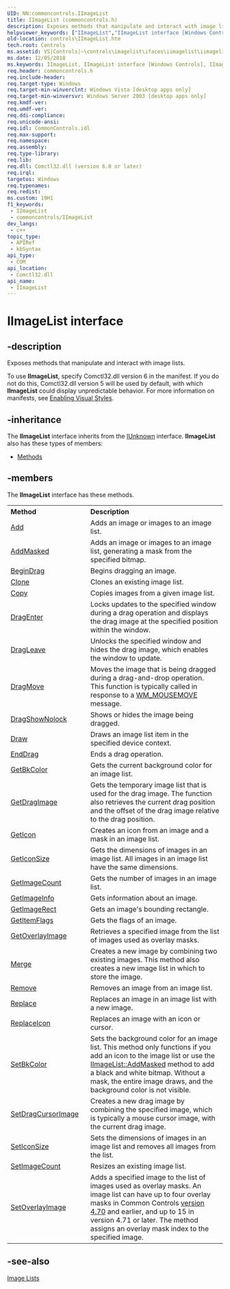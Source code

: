 ```yaml
---
UID: NN:commoncontrols.IImageList
title: IImageList (commoncontrols.h)
description: Exposes methods that manipulate and interact with image lists.
helpviewer_keywords: ["IImageList","IImageList interface [Windows Controls]","IImageList interface [Windows Controls]","described","comctl_IImageList","comctl_IImageList_cpp","commoncontrols/IImageList","controls.IImageList","controls.comctl_IImageList"]
old-location: controls\IImageList.htm
tech.root: Controls
ms.assetid: VS|Controls|~\controls\imagelist\ifaces\iimagelist\iimagelist.htm
ms.date: 12/05/2018
ms.keywords: IImageList, IImageList interface [Windows Controls], IImageList interface [Windows Controls],described, comctl_IImageList, comctl_IImageList_cpp, commoncontrols/IImageList, controls.IImageList, controls.comctl_IImageList
req.header: commoncontrols.h
req.include-header: 
req.target-type: Windows
req.target-min-winverclnt: Windows Vista [desktop apps only]
req.target-min-winversvr: Windows Server 2003 [desktop apps only]
req.kmdf-ver: 
req.umdf-ver: 
req.ddi-compliance: 
req.unicode-ansi: 
req.idl: CommonControls.idl
req.max-support: 
req.namespace: 
req.assembly: 
req.type-library: 
req.lib: 
req.dll: Comctl32.dll (version 6.0 or later)
req.irql: 
targetos: Windows
req.typenames: 
req.redist: 
ms.custom: 19H1
f1_keywords:
 - IImageList
 - commoncontrols/IImageList
dev_langs:
 - c++
topic_type:
 - APIRef
 - kbSyntax
api_type:
 - COM
api_location:
 - Comctl32.dll
api_name:
 - IImageList
---
```


# IImageList interface


## -description

Exposes methods that manipulate and interact with image lists.

            
        

To use <b>IImageList</b>, specify Comctl32.dll version 6 in the manifest. If you do not do this, Comctl32.dll version 5 will be used by default, with which <b>IImageList</b> could display unpredictable behavior. For more information on manifests, see <a href="https://docs.microsoft.com/windows/desktop/Controls/cookbook-overview">Enabling Visual Styles</a>.

## -inheritance

The <b xmlns:loc="http://microsoft.com/wdcml/l10n">IImageList</b> interface inherits from the <a href="https://docs.microsoft.com/windows/desktop/api/unknwn/nn-unknwn-iunknown">IUnknown</a> interface. <b>IImageList</b> also has these types of members:
<ul>
<li><a href="https://docs.microsoft.com/">Methods</a></li>
</ul>

## -members

The <b>IImageList</b> interface has these methods.
<table class="members" id="memberListMethods">
<tr>
<th align="left" width="37%">Method</th>
<th align="left" width="63%">Description</th>
</tr>
<tr data="declared;">
<td align="left" width="37%">
<a href="https://docs.microsoft.com/windows/desktop/api/commoncontrols/nf-commoncontrols-iimagelist-add">Add</a>
</td>
<td align="left" width="63%">
Adds an image or images to an image list.

</td>
</tr>
<tr data="declared;">
<td align="left" width="37%">
<a href="https://docs.microsoft.com/windows/desktop/api/commoncontrols/nf-commoncontrols-iimagelist-addmasked">AddMasked</a>
</td>
<td align="left" width="63%">
Adds an image or images to an image list, generating a mask from the specified bitmap. 
		

</td>
</tr>
<tr data="declared;">
<td align="left" width="37%">
<a href="https://docs.microsoft.com/windows/desktop/api/commoncontrols/nf-commoncontrols-iimagelist-begindrag">BeginDrag</a>
</td>
<td align="left" width="63%">
Begins dragging an image.
		

</td>
</tr>
<tr data="declared;">
<td align="left" width="37%">
<a href="https://docs.microsoft.com/windows/desktop/api/commoncontrols/nf-commoncontrols-iimagelist-clone">Clone</a>
</td>
<td align="left" width="63%">
Clones an existing image list.
		

</td>
</tr>
<tr data="declared;">
<td align="left" width="37%">
<a href="https://docs.microsoft.com/windows/desktop/api/commoncontrols/nf-commoncontrols-iimagelist-copy">Copy</a>
</td>
<td align="left" width="63%">
Copies images from a given image list.
		

</td>
</tr>
<tr data="declared;">
<td align="left" width="37%">
<a href="https://docs.microsoft.com/windows/desktop/api/commoncontrols/nf-commoncontrols-iimagelist-dragenter">DragEnter</a>
</td>
<td align="left" width="63%">
Locks updates to the specified window during a drag operation and displays the drag image at the specified position within the window. 
		

</td>
</tr>
<tr data="declared;">
<td align="left" width="37%">
<a href="https://docs.microsoft.com/windows/desktop/api/commoncontrols/nf-commoncontrols-iimagelist-dragleave">DragLeave</a>
</td>
<td align="left" width="63%">
Unlocks the specified window and hides the drag image, which enables the window to update.
		

</td>
</tr>
<tr data="declared;">
<td align="left" width="37%">
<a href="https://docs.microsoft.com/windows/desktop/api/commoncontrols/nf-commoncontrols-iimagelist-dragmove">DragMove</a>
</td>
<td align="left" width="63%">
Moves the image that is being dragged during a drag-and-drop operation. This function is typically called in response to a <a href="https://docs.microsoft.com/windows/desktop/inputdev/wm-mousemove">WM_MOUSEMOVE</a> message.
		

</td>
</tr>
<tr data="declared;">
<td align="left" width="37%">
<a href="https://docs.microsoft.com/windows/desktop/api/commoncontrols/nf-commoncontrols-iimagelist-dragshownolock">DragShowNolock</a>
</td>
<td align="left" width="63%">
Shows or hides the image being dragged. 
		

</td>
</tr>
<tr data="declared;">
<td align="left" width="37%">
<a href="https://docs.microsoft.com/windows/desktop/api/commoncontrols/nf-commoncontrols-iimagelist-draw">Draw</a>
</td>
<td align="left" width="63%">
Draws an image list item in the specified device context.
		

</td>
</tr>
<tr data="declared;">
<td align="left" width="37%">
<a href="https://docs.microsoft.com/windows/desktop/api/commoncontrols/nf-commoncontrols-iimagelist-enddrag">EndDrag</a>
</td>
<td align="left" width="63%">
Ends a drag operation. 
		

</td>
</tr>
<tr data="declared;">
<td align="left" width="37%">
<a href="https://docs.microsoft.com/windows/desktop/api/commoncontrols/nf-commoncontrols-iimagelist-getbkcolor">GetBkColor</a>
</td>
<td align="left" width="63%">
Gets the current background color for an image list. 
		

</td>
</tr>
<tr data="declared;">
<td align="left" width="37%">
<a href="https://docs.microsoft.com/windows/desktop/api/commoncontrols/nf-commoncontrols-iimagelist-getdragimage">GetDragImage</a>
</td>
<td align="left" width="63%">
Gets the temporary image list that is used for the drag image. The function also retrieves the current drag position and the offset of the drag image relative to the drag position. 
		

</td>
</tr>
<tr data="declared;">
<td align="left" width="37%">
<a href="https://docs.microsoft.com/windows/desktop/api/commoncontrols/nf-commoncontrols-iimagelist-geticon">GetIcon</a>
</td>
<td align="left" width="63%">
Creates an icon from an image and a mask in an image list. 
		

</td>
</tr>
<tr data="declared;">
<td align="left" width="37%">
<a href="https://docs.microsoft.com/windows/desktop/api/commoncontrols/nf-commoncontrols-iimagelist-geticonsize">GetIconSize</a>
</td>
<td align="left" width="63%">
Gets the dimensions of images in an image list. All images in an image list have the same dimensions. 
		

</td>
</tr>
<tr data="declared;">
<td align="left" width="37%">
<a href="https://docs.microsoft.com/windows/desktop/api/commoncontrols/nf-commoncontrols-iimagelist-getimagecount">GetImageCount</a>
</td>
<td align="left" width="63%">
Gets the number of images in an image list. 
		

</td>
</tr>
<tr data="declared;">
<td align="left" width="37%">
<a href="https://docs.microsoft.com/windows/desktop/api/commoncontrols/nf-commoncontrols-iimagelist-getimageinfo">GetImageInfo</a>
</td>
<td align="left" width="63%">
Gets information about an image. 
		

</td>
</tr>
<tr data="declared;">
<td align="left" width="37%">
<a href="https://docs.microsoft.com/windows/desktop/api/commoncontrols/nf-commoncontrols-iimagelist-getimagerect">GetImageRect</a>
</td>
<td align="left" width="63%">
Gets an image's bounding rectangle.
		

</td>
</tr>
<tr data="declared;">
<td align="left" width="37%">
<a href="https://docs.microsoft.com/windows/desktop/api/commoncontrols/nf-commoncontrols-iimagelist-getitemflags">GetItemFlags</a>
</td>
<td align="left" width="63%">
Gets the flags of an image.

</td>
</tr>
<tr data="declared;">
<td align="left" width="37%">
<a href="https://docs.microsoft.com/windows/desktop/api/commoncontrols/nf-commoncontrols-iimagelist-getoverlayimage">GetOverlayImage</a>
</td>
<td align="left" width="63%">
Retrieves a specified image from the list of images used as overlay masks. 
		

</td>
</tr>
<tr data="declared;">
<td align="left" width="37%">
<a href="https://docs.microsoft.com/windows/desktop/api/commoncontrols/nf-commoncontrols-iimagelist-merge">Merge</a>
</td>
<td align="left" width="63%">
Creates a new image by combining two existing images. This method also creates a new image list in which to store the image. 
		

</td>
</tr>
<tr data="declared;">
<td align="left" width="37%">
<a href="https://docs.microsoft.com/windows/desktop/api/commoncontrols/nf-commoncontrols-iimagelist-remove">Remove</a>
</td>
<td align="left" width="63%">
Removes an image from an image list. 
		

</td>
</tr>
<tr data="declared;">
<td align="left" width="37%">
<a href="https://docs.microsoft.com/windows/desktop/api/commoncontrols/nf-commoncontrols-iimagelist-replace">Replace</a>
</td>
<td align="left" width="63%">
Replaces an image in an image list with a new image.

</td>
</tr>
<tr data="declared;">
<td align="left" width="37%">
<a href="https://docs.microsoft.com/windows/desktop/api/commoncontrols/nf-commoncontrols-iimagelist-replaceicon">ReplaceIcon</a>
</td>
<td align="left" width="63%">
Replaces an image with an icon or cursor. 
		

</td>
</tr>
<tr data="declared;">
<td align="left" width="37%">
<a href="https://docs.microsoft.com/windows/desktop/api/commoncontrols/nf-commoncontrols-iimagelist-setbkcolor">SetBkColor</a>
</td>
<td align="left" width="63%">
Sets the background color for an image list. This method only functions if you add an icon to the image list or use the <a href="https://docs.microsoft.com/windows/desktop/api/commoncontrols/nf-commoncontrols-iimagelist-addmasked">IImageList::AddMasked</a> method to add a black and white bitmap. Without a mask, the entire image draws, and the background color is not visible. 
		

</td>
</tr>
<tr data="declared;">
<td align="left" width="37%">
<a href="https://docs.microsoft.com/windows/desktop/api/commoncontrols/nf-commoncontrols-iimagelist-setdragcursorimage">SetDragCursorImage</a>
</td>
<td align="left" width="63%">
Creates a new drag image by combining the specified image, which is typically a mouse cursor image, with the current drag image. 
		

</td>
</tr>
<tr data="declared;">
<td align="left" width="37%">
<a href="https://docs.microsoft.com/windows/desktop/api/commoncontrols/nf-commoncontrols-iimagelist-seticonsize">SetIconSize</a>
</td>
<td align="left" width="63%">
Sets the dimensions of images in an image list and removes all images from the list. 
		

</td>
</tr>
<tr data="declared;">
<td align="left" width="37%">
<a href="https://docs.microsoft.com/windows/desktop/api/commoncontrols/nf-commoncontrols-iimagelist-setimagecount">SetImageCount</a>
</td>
<td align="left" width="63%">
Resizes an existing image list. 
		

</td>
</tr>
<tr data="declared;">
<td align="left" width="37%">
<a href="https://docs.microsoft.com/windows/desktop/api/commoncontrols/nf-commoncontrols-iimagelist-setoverlayimage">SetOverlayImage</a>
</td>
<td align="left" width="63%">
Adds a specified image to the list of images used as overlay masks. An image list can have up to four overlay masks in Common Controls <a href="https://docs.microsoft.com/windows/desktop/Controls/common-control-versions">version 4.70</a> and earlier, and up to 15 in version 4.71 or later. The method assigns an overlay mask index to the specified image. 
		

</td>
</tr>
</table>

## -see-also

<a href="https://docs.microsoft.com/windows/desktop/Controls/image-lists">Image Lists</a>

